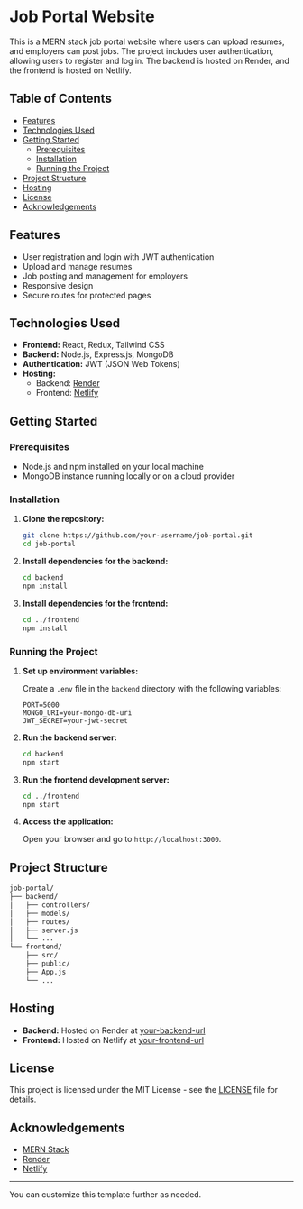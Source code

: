 
# Job Portal Website

This is a MERN stack job portal website where users can upload resumes, and employers can post jobs. The project includes user authentication, allowing users to register and log in. The backend is hosted on Render, and the frontend is hosted on Netlify.

## Table of Contents

- [Features](#features)
- [Technologies Used](#technologies-used)
- [Getting Started](#getting-started)
  - [Prerequisites](#prerequisites)
  - [Installation](#installation)
  - [Running the Project](#running-the-project)
- [Project Structure](#project-structure)
- [Hosting](#hosting)
- [License](#license)
- [Acknowledgements](#acknowledgements)

## Features

- User registration and login with JWT authentication
- Upload and manage resumes
- Job posting and management for employers
- Responsive design
- Secure routes for protected pages

## Technologies Used

- **Frontend:** React, Redux, Tailwind CSS
- **Backend:** Node.js, Express.js, MongoDB
- **Authentication:** JWT (JSON Web Tokens)
- **Hosting:** 
  - Backend: [Render](https://render.com/)
  - Frontend: [Netlify](https://www.netlify.com/)

## Getting Started

### Prerequisites

- Node.js and npm installed on your local machine
- MongoDB instance running locally or on a cloud provider

### Installation

1. **Clone the repository:**
   ```bash
   git clone https://github.com/your-username/job-portal.git
   cd job-portal
   ```

2. **Install dependencies for the backend:**
   ```bash
   cd backend
   npm install
   ```

3. **Install dependencies for the frontend:**
   ```bash
   cd ../frontend
   npm install
   ```

### Running the Project

1. **Set up environment variables:**

   Create a `.env` file in the `backend` directory with the following variables:

   ```env
   PORT=5000
   MONGO_URI=your-mongo-db-uri
   JWT_SECRET=your-jwt-secret
   ```

2. **Run the backend server:**

   ```bash
   cd backend
   npm start
   ```

3. **Run the frontend development server:**

   ```bash
   cd ../frontend
   npm start
   ```

4. **Access the application:**

   Open your browser and go to `http://localhost:3000`.

## Project Structure

```bash
job-portal/
├── backend/
│   ├── controllers/
│   ├── models/
│   ├── routes/
│   ├── server.js
│   └── ...
└── frontend/
    ├── src/
    ├── public/
    ├── App.js
    └── ...
```

## Hosting

- **Backend:** Hosted on Render at [your-backend-url]([https://your-backend-url](https://mern-job-portal-rzw0.onrender.com))
- **Frontend:** Hosted on Netlify at [your-frontend-url]([https://your-frontend-url](https://jobportal-mern.netlify.app/))

## License

This project is licensed under the MIT License - see the [LICENSE](LICENSE) file for details.

## Acknowledgements

- [MERN Stack](https://www.mongodb.com/mern-stack)
- [Render](https://render.com/)
- [Netlify](https://www.netlify.com/)

---

You can customize this template further as needed.
